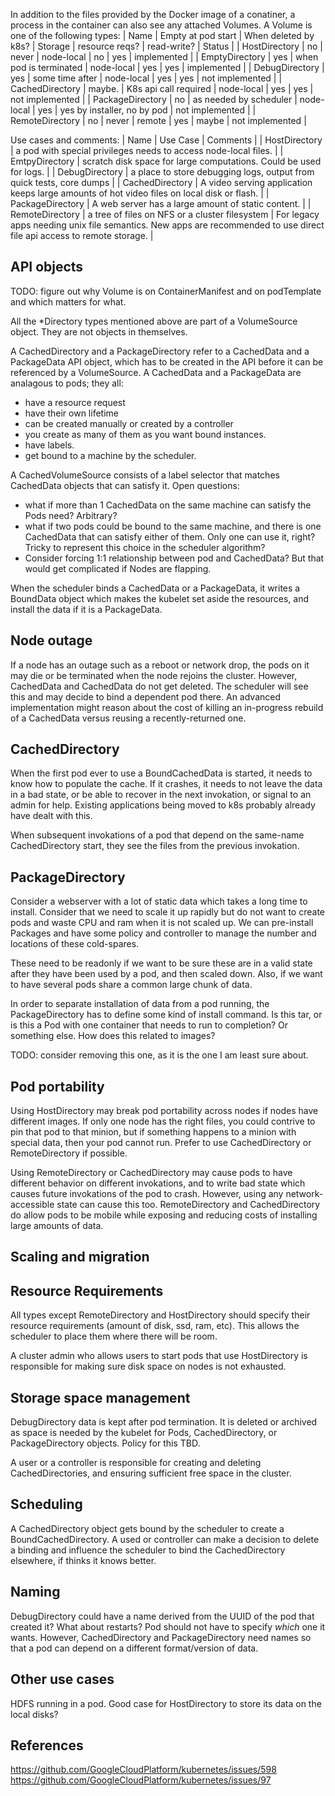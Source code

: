 In addition to the files provided by the Docker image of a conatiner, a process in the container can also see any attached Volumes. 
A Volume is one of the following types:
| Name             | Empty at pod start | When deleted by k8s?   | Storage    | resource reqs? | read-write? | Status      |
| HostDirectory    | no                 | never                  | node-local | no             | yes         | implemented |
| EmptyDirectory   | yes                | when pod is terminated | node-local | yes            | yes         | implemented |
| DebugDirectory   | yes                | some time after        | node-local | yes            | yes         | not implemented |
| CachedDirectory  | maybe.             | K8s api call required  | node-local | yes            | yes         | not implemented |
| PackageDirectory | no                 | as needed by scheduler | node-local | yes           | yes by installer, no by pod |  not implemented |
| RemoteDirectory  | no                 | never                  | remote     | yes            | maybe       | not implemented |

Use cases and comments:
| Name               | Use Case | Comments |
| HostDirectory      | a pod with special privileges needs to access node-local files.  |
| EmtpyDirectory     | scratch disk space for large computations.  Could be used for logs.  |
| DebugDirectory     | a place to store debugging logs, output from quick tests, core dumps |
| CachedDirectory    | A video serving application keeps large amounts of hot video files on local disk or flash. |
| PackageDirectory   | A web server has a large amount of static content.  |
| RemoteDirectory   | a tree of files on NFS or a cluster filesystem      | For legacy apps needing unix file semantics.  New apps are recommended to use direct file api access to remote storage. |

## API objects
TODO: figure out why Volume is on ContainerManifest and on podTemplate and which matters for what.

All the *Directory types mentioned above are part of a VolumeSource object.  They are not objects in themselves.

A CachedDirectory and a PackageDirectory refer to a CachedData and a PackageData API object, which 
has to be created in the API before it can be referenced by a VolumeSource.
A CachedData and a PackageData are analagous to pods; they all:
 - have a resource request
 - have their own lifetime
 - can be created manually or created by a controller
 - you create as many of them as you want bound instances.
 - have labels.
 - get bound to a machine by the scheduler.

A CachedVolumeSource consists of a label selector that matches CachedData objects that can satisfy it.
Open questions:
  - what if  more than 1 CachedData on the same machine can satisfy the Pods need?  Arbitrary?
  - what if two pods could be bound to the same machine, and there is one CachedData that can satisfy either of them.
    Only one can use it, right? Tricky to represent this choice in the scheduler algorithm?
  - Consider forcing 1:1 relationship between pod and CachedData?  But that would get complicated if Nodes are flapping.

When the scheduler binds a CachedData or a PackageData, it writes a BoundData object which makes the kubelet set aside
the resources, and install the data if it is a PackageData.

## Node outage

If a node has an outage such as a reboot or network drop, the pods on it may die or be terminated when the node rejoins the cluster.
However, CachedData and CachedData do not get deleted.   The scheduler will see this and may decide to bind a dependent
pod there.  An advanced implementation might reason about the cost of killing an in-progress rebuild of a CachedData
versus reusing a recently-returned one.

## CachedDirectory

When the first pod ever to use a BoundCachedData is started, it needs to know how to populate the cache.
If it crashes, it needs to not leave the data in a bad state, or be able to recover in the next invokation, or signal to an admin for help.
Existing applications being moved to k8s probably already have dealt with this.

When subsequent invokations of a pod that depend on the same-name CachedDirectory start, they see the files from the previous invokation.

## PackageDirectory
Consider a webserver with a lot of static data which takes a long time to install.
Consider that we need to scale it up rapidly but do not want to create pods and waste CPU and ram when it is not scaled up.
We can pre-install Packages and have some policy and controller to manage the number and locations of these cold-spares.

These need to be readonly if we want to be sure these are in a valid state after they have been used by a pod, and then scaled down.
Also, if we want to have several pods share a common large chunk of data.

In order to separate installation of data from a pod running, the PackageDirectory has to define some kind of install command.
Is this tar, or is this a Pod with one container that needs to run to completion?  Or something else.  How does this related to images?

TODO: consider removing this one, as it is the one I am least sure about.


## Pod portability
Using HostDirectory may break pod portability across nodes if nodes have different images.
If only one node has the right files, you could contrive to pin that pod to that minion, but if something happens to a minion with special data, then your pod cannot run.
Prefer to use CachedDirectory or RemoteDirectory if possible.

Using RemoteDirectory or CachedDirectory may cause pods to have different behavior on different invokations, and to
write bad state which causes future invokations of the pod to crash.  However, using any network-accessible state can
cause this too.  RemoteDirectory and CachedDirectory do allow pods to be mobile while exposing and reducing costs of
installing large amounts of data.

## Scaling and migration


## Resource Requirements

All types except RemoteDirectory and HostDirectory should specify their resource requirements (amount of disk, ssd, ram, etc).
This allows the scheduler to place them where there will be room.

A cluster admin who allows users to start pods that use HostDirectory is responsible for making sure disk space on nodes is not exhausted.

## Storage space management
DebugDirectory data is kept after pod termination.  It is deleted or archived as space is needed by the kubelet for Pods, CachedDirectory, or PackageDirectory objects.
Policy for this TBD.

A user or a controller is responsible for creating and deleting CachedDirectories, and ensuring sufficient free space in the cluster.

## Scheduling
A CachedDirectory object gets bound by the scheduler to create a BoundCachedDirectory.
A used or controller can make a decision to delete a binding and influence the scheduler to bind the CachedDirectory elsewhere, if thinks it knows better.

## Naming

DebugDirectory could have a name derived from the UUID of the pod that created it?  What about restarts?  Pod should not have to specify _which_ one it wants.
However, CachedDirectory and PackageDirectory need names so that a pod can depend on a different format/version of data.

## Other use cases
HDFS running in a pod.  Good case for HostDirectory to store its data on the local disks?

## References
https://github.com/GoogleCloudPlatform/kubernetes/issues/598
https://github.com/GoogleCloudPlatform/kubernetes/issues/97
